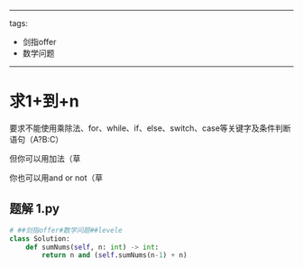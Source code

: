
---
tags:
  - 剑指offer
  - 数学问题
---

# 求1+到+n


要求不能使用乘除法、for、while、if、else、switch、case等关键字及条件判断语句（A?B:C）

但你可以用加法（草

你也可以用and or not（草


## 题解 1.py

```.py
# ##剑指offer#数学问题##levele
class Solution:
    def sumNums(self, n: int) -> int:
        return n and (self.sumNums(n-1) + n)

```


